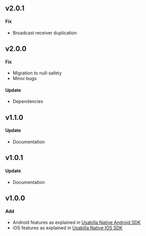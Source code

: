 ## v2.0.1
#### Fix
- Broadcast receiver duplication

## v2.0.0
#### Fix
- Migration to null-safety
- Minor bugs
#### Update
- Dependencies

## v1.1.0
#### Update
- Documentation

## v1.0.1
#### Update
- Documentation

## v1.0.0
#### Add
- Android features as explained in [Usabilla Native Android SDK](https://github.com/usabilla/usabilla-u4a-android-sdk)
- iOS features as explained in [Usabilla Native IOS SDK](https://github.com/usabilla/usabilla-u4a-ios-swift-sdk)